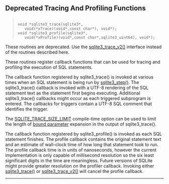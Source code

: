 ## Deprecated Tracing And Profiling Functions




> ```
> 
> void *sqlite3_trace(sqlite3*,
>    void(*xTrace)(void*,const char*), void*);
> void *sqlite3_profile(sqlite3*,
>    void(*xProfile)(void*,const char*,sqlite3_uint64), void*);
> 
> ```



These routines are deprecated. Use the [sqlite3\_trace\_v2()](#sqlite3_trace_v2) interface
instead of the routines described here.


These routines register callback functions that can be used for
tracing and profiling the execution of SQL statements.


The callback function registered by sqlite3\_trace() is invoked at
various times when an SQL statement is being run by [sqlite3\_step()](#sqlite3_step).
The sqlite3\_trace() callback is invoked with a UTF\-8 rendering of the
SQL statement text as the statement first begins executing.
Additional sqlite3\_trace() callbacks might occur
as each triggered subprogram is entered. The callbacks for triggers
contain a UTF\-8 SQL comment that identifies the trigger.


The [SQLITE\_TRACE\_SIZE\_LIMIT](compile.html#trace_size_limit) compile\-time option can be used to limit
the length of [bound parameter](lang_expr.html#varparam) expansion in the output of sqlite3\_trace().


The callback function registered by sqlite3\_profile() is invoked
as each SQL statement finishes. The profile callback contains
the original statement text and an estimate of wall\-clock time
of how long that statement took to run. The profile callback
time is in units of nanoseconds, however the current implementation
is only capable of millisecond resolution so the six least significant
digits in the time are meaningless. Future versions of SQLite
might provide greater resolution on the profiler callback. Invoking
either [sqlite3\_trace()](#sqlite3_profile) or [sqlite3\_trace\_v2()](#sqlite3_trace_v2) will cancel the
profile callback.




---


